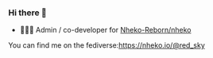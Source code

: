 ### Hi there 👋

<!--
**redsky17/redsky17** is a ✨ _special_ ✨ repository because its `README.md` (this file) appears on your GitHub profile.

Here are some ideas to get you started:

- 🔭 I’m currently working on ...
- 🌱 I’m currently learning ...
- 👯 I’m looking to collaborate on ...
- 🤔 I’m looking for help with ...
- 💬 Ask me about ...
- 📫 How to reach me: ...
- 😄 Pronouns: ...
- ⚡ Fun fact: ...
-->

-  👨🏻‍💻 Admin / co-developer for [Nheko-Reborn/nheko](https://github.com/Nheko-Reborn/nheko)

You can find me on the fediverse:<a rel="me" href="https://nheko.io/@red_sky">https://nheko.io/@red_sky</a>
